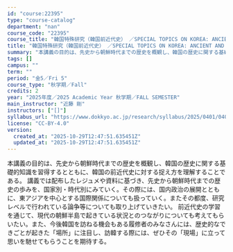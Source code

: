 ```yaml
---
id: "course:22395"
type: "course-catalog"
department: "nan"
course_code: "22395"
course_title: "韓国特殊研究（韓国前近代史） ／SPECIAL TOPICS ON KOREA: ANCIENT AND MEDIEVAL HISTORY OF KOREA"
title: "韓国特殊研究（韓国前近代史） ／SPECIAL TOPICS ON KOREA: ANCIENT AND MEDIEVAL HISTORY OF KOREA"
summary: "本講義の目的は、先史から朝鮮時代までの歴史を概観し、韓国の歴史に関する基礎的知識を習得するとともに、韓国の前近代史に対する捉え方を理解することである。 講義では配布したレジュメや資料に基づき、先史から朝鮮時代までの歴史の歩みを、国家別・時代…"
tags: []
campus: ""
term: ""
period: "金5／Fri 5"
course_type: "秋学期／Fall"
credits: 2
year: "2025年度／2025 Academic Year 秋学期／FALL SEMESTER"
main_instructor: "近藤 剛"
instructors: ["[]"]
syllabus_url: "https://www.dokkyo.ac.jp/research/syllabus/2025/0401/0401_22395_ja_JP.html"
license: "CC-BY-4.0"
version:
  created_at: "2025-10-29T12:47:51.635451Z"
  updated_at: "2025-10-29T12:47:51.635451Z"
---
```

本講義の目的は、先史から朝鮮時代までの歴史を概観し、韓国の歴史に関する基礎的知識を習得するとともに、韓国の前近代史に対する捉え方を理解することである。 講義では配布したレジュメや資料に基づき、先史から朝鮮時代までの歴史の歩みを、国家別・時代別にみていく。その際には、国内政治の展開とともに、東アジアを中心とする国際関係についても扱っていく。またその都度、研究レベルで行われている論争等についても取り上げていきたい。 前近代史の学習を通じて、現代の朝鮮半島で起きている状況とのつながりについても考えてもらいたい。また、今後韓国を訪ねる機会もある履修者のみなさんには、歴史的なできごとが起きた「場所」に注目し、訪韓する際には、ぜひその「現場」に立って思いを馳せてもらうことを期待する。
